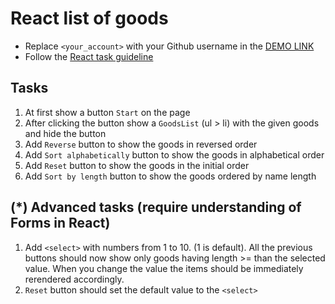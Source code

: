 # React list of goods
- Replace `<your_account>` with your Github username in the [DEMO LINK](https://BoikoEva.github.io/react_list-of-goods/)
- Follow the [React task guideline](https://github.com/mate-academy/react_task-guideline#react-tasks-guideline)

## Tasks
1. At first show a button `Start` on the page
1. After clicking the button show a `GoodsList` (ul > li) with the given goods and hide the button
1. Add `Reverse` button to show the goods in reversed order
1. Add `Sort alphabetically` button to show the goods in alphabetical order
1. Add `Reset` button to show the goods in the initial order
1. Add `Sort by length` button to show the goods ordered by name length

## (*) Advanced tasks (require understanding of Forms in React)
1. Add `<select>` with numbers from 1 to 10. (1 is default). All the previous buttons
  should now show only goods having length >= than the selected value. When you change the
  value the items should be immediately rerendered accordingly.
1. `Reset` button should set the default value to the `<select>`
